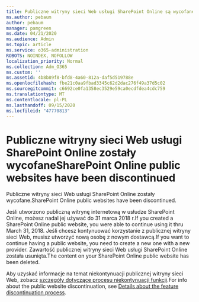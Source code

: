 ```yaml
---
title: Publiczne witryny sieci Web usługi SharePoint Online są wycofane
ms.author: pebaum
author: pebaum
manager: pamgreen
ms.date: 04/21/2020
ms.audience: Admin
ms.topic: article
ms.service: o365-administration
ROBOTS: NOINDEX, NOFOLLOW
localization_priority: Normal
ms.collection: Adm_O365
ms.custom: ''
ms.assetid: 4b8b89f8-bfd8-4a60-812a-daf5d519788e
ms.openlocfilehash: fbe21c0aa9fbad3345c62d2dac276f49a37d5c02
ms.sourcegitcommit: c6692ce0fa1358ec3529e59ca0ecdfdea4cdc759
ms.translationtype: MT
ms.contentlocale: pl-PL
ms.lasthandoff: 09/15/2020
ms.locfileid: "47770813"
---
```

# <a name="sharepoint-online-public-websites-have-been-discontinued"></a><span data-ttu-id="02ad8-102">Publiczne witryny sieci Web usługi SharePoint Online zostały wycofane</span><span class="sxs-lookup"><span data-stu-id="02ad8-102">SharePoint Online public websites have been discontinued</span></span>

<span data-ttu-id="02ad8-103">Publiczne witryny sieci Web usługi SharePoint Online zostały wycofane.</span><span class="sxs-lookup"><span data-stu-id="02ad8-103">SharePoint Online public websites have been discontinued.</span></span>

<span data-ttu-id="02ad8-104">Jeśli utworzono publiczną witrynę internetową w usłudze SharePoint Online, możesz nadal jej używać do 31 marca 2018 r.</span><span class="sxs-lookup"><span data-stu-id="02ad8-104">If you created a SharePoint Online public website, you were able to continue using it thru March 31, 2018.</span></span> <span data-ttu-id="02ad8-105">Jeśli chcesz kontynuować korzystanie z publicznej witryny sieci Web, musisz utworzyć nową osobę z nowym dostawcą.</span><span class="sxs-lookup"><span data-stu-id="02ad8-105">If you want to continue having a public website, you need to create a new one with a new provider.</span></span> <span data-ttu-id="02ad8-106">Zawartość publicznej witryny sieci Web usługi SharePoint Online została usunięta.</span><span class="sxs-lookup"><span data-stu-id="02ad8-106">The content on your SharePoint Online public website has been deleted.</span></span>

<span data-ttu-id="02ad8-107">Aby uzyskać informacje na temat niekontynuacji publicznej witryny sieci Web, zobacz [szczegóły dotyczące procesu niekontynuacji funkcji](https://go.microsoft.com/fwlink/?linkid=866980).</span><span class="sxs-lookup"><span data-stu-id="02ad8-107">For info about the public website discontinuation, see [Details about the feature discontinuation process](https://go.microsoft.com/fwlink/?linkid=866980).</span></span>
